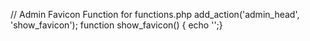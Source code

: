 // Admin Favicon Function for functions.php
add_action('admin_head', 'show_favicon');
function show_favicon() {
echo '<link href="ADD YOUR FAVICON LINK HERE" rel="icon" type="image/x-icon">';}
